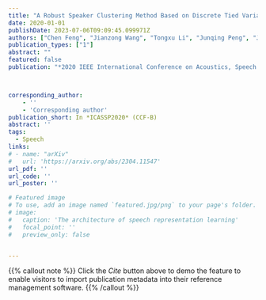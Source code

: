```yaml
---
title: "A Robust Speaker Clustering Method Based on Discrete Tied Variational Autoencoder"
date: 2020-01-01
publishDate: 2023-07-06T09:09:45.099971Z
authors: ["Chen Feng", "Jianzong Wang", "Tongxu Li", "Junqing Peng", "Jing Xiao"]
publication_types: ["1"]
abstract: ""
featured: false
publication: "*2020 IEEE International Conference on Acoustics, Speech and Signal Processing*"



corresponding_author:
    - ''
    - 'Corresponding author'
publication_short: In *ICASSP2020* (CCF-B)
abstract: ''
tags:
  - Speech
links:
# - name: "arXiv"
#   url: 'https://arxiv.org/abs/2304.11547'
url_pdf: ''
url_code: ''
url_poster: ''

# Featured image
# To use, add an image named `featured.jpg/png` to your page's folder.
# image:
#   caption: 'The architecture of speech representation learning'
#   focal_point: ''
#   preview_only: false


---
```


{{% callout note %}}
Click the _Cite_ button above to demo the feature to enable visitors to import publication metadata into their reference management software.
{{% /callout %}}



